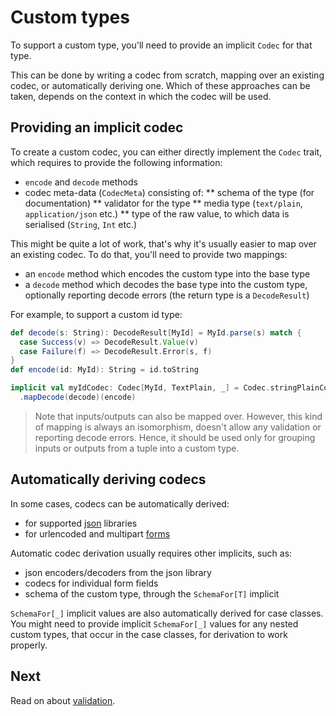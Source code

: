 # Custom types

To support a custom type, you'll need to provide an implicit `Codec` for that type.

This can be done by writing a codec from scratch, mapping over an existing codec, or automatically deriving one.
Which of these approaches can be taken, depends on the context in which the codec will be used.

## Providing an implicit codec

To create a custom codec, you can either directly implement the `Codec` trait, which requires to provide the following
information:

* `encode` and `decode` methods
* codec meta-data (`CodecMeta`) consisting of:
** schema of the type (for documentation)
** validator for the type
** media type (`text/plain`, `application/json` etc.)
** type of the raw value, to which data is serialised (`String`, `Int` etc.)

This might be quite a lot of work, that's why it's usually easier to map over an existing codec. To do that, you'll 
need to provide two mappings: 

* an `encode` method which encodes the custom type into the base type
* a `decode` method which decodes the base type into the custom type, optionally reporting decode errors (the return
type is a `DecodeResult`)

For example, to support a custom id type:

```scala
def decode(s: String): DecodeResult[MyId] = MyId.parse(s) match {
  case Success(v) => DecodeResult.Value(v)
  case Failure(f) => DecodeResult.Error(s, f)
}
def encode(id: MyId): String = id.toString

implicit val myIdCodec: Codec[MyId, TextPlain, _] = Codec.stringPlainCodecUtf8
  .mapDecode(decode)(encode)
```

> Note that inputs/outputs can also be mapped over. However, this kind of mapping is always an isomorphism, doesn't
> allow any validation or reporting decode errors. Hence, it should be used only for grouping inputs or outputs
> from a tuple into a custom type.

## Automatically deriving codecs

In some cases, codecs can be automatically derived:

* for supported [json](json.html) libraries
* for urlencoded and multipart [forms](forms.html)

Automatic codec derivation usually requires other implicits, such as:

* json encoders/decoders from the json library
* codecs for individual form fields
* schema of the custom type, through the `SchemaFor[T]` implicit

`SchemaFor[_]` implicit values are also automatically derived for case classes. You might need to provide implicit
`SchemaFor[_]` values for any nested custom types, that occur in the case classes, for derivation to work properly.

## Next

Read on about [validation](validation.html).
